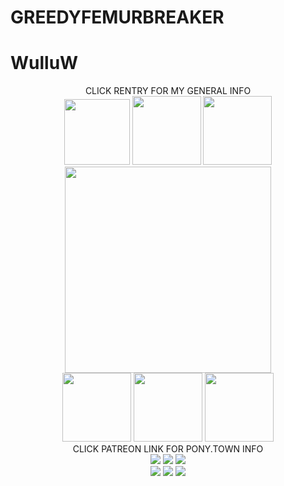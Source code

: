 # GREEDYFEMURBREAKER
# WulluW
<div align="center">
 CLICK RENTRY FOR MY GENERAL INFO
</div>

<div align="center">
  <img src="https://file.garden/Zn4VyXfEdAHVeqaq/smokin%20bunny.jpg" width="105">
  <img src="https://file.garden/Zn4VyXfEdAHVeqaq/concept.jpg" width="110">
  <img src="https://file.garden/Zn4VyXfEdAHVeqaq/scp%20job.jpg" width="110">
</div>
<div align="center">
 <img src="https://file.garden/Zn4VyXfEdAHVeqaq/shit.jpg" width="330">
</div>
<div align="center">
  <img src="https://file.garden/Zn4VyXfEdAHVeqaq/ebay.jpg" width="110">
  <img src="https://file.garden/Zn4VyXfEdAHVeqaq/i%20ate%20it.jpg" width="110">
  <img src="https://file.garden/Zn4VyXfEdAHVeqaq/whack!.jpg" width="110">
</div>

<div align="center">
  CLICK PATREON LINK FOR PONY.TOWN INFO
</div>

<div align="center">
  <img src="https://file.garden/Zn4VyXfEdAHVeqaq/wii.gif">
  <img src="https://file.garden/Zn4VyXfEdAHVeqaq/dragonlover.gif">
  <img src="https://file.garden/Zn4VyXfEdAHVeqaq/teeeeeth.png">
</div>
<div align="center">
  <img src="https://file.garden/Zn4VyXfEdAHVeqaq/phoenixcoffee.gif">
  <img src="https://file.garden/Zn4VyXfEdAHVeqaq/burntout.jpg">
  <img src="https://file.garden/Zn4VyXfEdAHVeqaq/3ds.gif">
</div>
